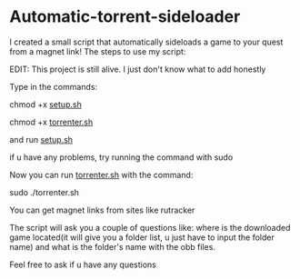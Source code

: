 # Automatic-torrent-sideloader
I created a small script that automatically sideloads a game to your quest from a magnet link!
The steps to use my script:

EDIT: This project is still alive. I just don't know what to add honestly

Type in the commands:


chmod +x [setup.sh](https://setup.sh)

chmod +x [torrenter.sh](https://torrenter.sh)

and run [setup.sh](https://setup.sh)

if u have any problems, try running the command with sudo

Now you can run [torrenter.sh](https://torrenter.sh) with the command:

sudo ./torrenter.sh

You can get magnet links from sites like rutracker

The script will ask you a couple of questions like: where is the downloaded game located(it will give you a folder list, u just have to input the folder name) and what is the folder's name with the obb files.

Feel free to ask if u have any questions
